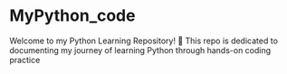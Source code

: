 # MyPython_code
Welcome to my Python Learning Repository! 🐍 This repo is dedicated to documenting my journey of learning Python through hands-on coding practice
